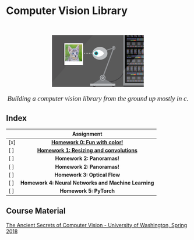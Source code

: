 # Computer Vision Library

<br />
<p align="center">
  <a href="https://github.com/Nada-Ashraf/computer-vision-library">
    <img src="./assets/cv.png" alt="Logo" width="50%" height="50%">
  </a>

  <p align="center" style="font-family: times, serif; font-size:14pt; font-style:italic">
    Building a computer vision library from the ground up mostly in c.
  </p>

## Index

|     |                                          Assignment                                          |
| --- | :------------------------------------------------------------------------------------------: |
| [x] |           [**Homework 0: Fun with color!**](./Homework0:Fun-with-color!/README.md)           |
| [ ] | [**Homework 1: Resizing and convolutions**](./Homework1:Resizing-and-convolutions/README.md) |
| [ ] |                                  **Homework 2: Panoramas!**                                  |
| [ ] |                                  **Homework 2: Panoramas!**                                  |
| [ ] |                                 **Homework 3: Optical Flow**                                 |
| [ ] |                     **Homework 4: Neural Networks and Machine Learning**                     |
| [ ] |                                   **Homework 5: PyTorch**                                    |

## Course Material

[The Ancient Secrets of Computer Vision - University of Washington, Spring 2018](https://courses.cs.washington.edu/courses/cse455/18sp/)
